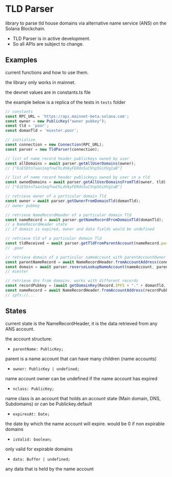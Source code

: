 # TLD Parser 

library to parse tld house domains via alternative name service (ANS) on the Solana Blockchain. 

- TLD Parser is in active development. 
- So all APIs are subject to change.

## Examples
current functions and how to use them. 

the library only works in mainnet. 

the devnet values are in constants.ts file

the example below is a replica of the tests in `tests` folder

```js
// constants
const RPC_URL = 'https://api.mainnet-beta.solana.com';
const owner = new PublicKey("owner pubkey");
const tld = 'poor';
const domanTld = 'miester.poor';

// initialize
const connection = new Connection(RPC_URL);
const parser = new TldParser(connection);

// list of name record header publickeys owned by user
const allDomains = await parser.getAllUserDomains(owner); 
// ["6iE5btnTaan1eqfnwChLdVAyFERdn5uCVnp5GiXVg1aB"]

// list of name record header publickeys owned by user in a tld
const ownedDomains = await parser.getAllUserDomainsFromTld(owner, tld);
// ["6iE5btnTaan1eqfnwChLdVAyFERdn5uCVnp5GiXVg1aB"]

// retrieve owner of a particular domain Tld
const owner = await parser.getOwnerFromDomainTld(domanTld);
// owner pubkey

// retrieve NameRecordHeader of a particular domain Tld
const nameRecord = await parser.getNameRecordFromDomainTld(domanTld);
// a NameRecordHeader state
// if domain is expired, owner and data fields would be undefined

// retrieve tld of a particular domain Tld
const tldReceived = await parser.getTldFromParentAccount(nameRecord.parentName);
// .poor

// retrieve domain of a particular nameAccount with parentAccountOwner (TldHouse) in our case .poor
const parentNameRecord = await NameRecordHeader.fromAccountAddress(connection, nameRecord?.parentName);
const domain = await parser.reverseLookupNameAccount(nameAccount, parentNameRecord?.owner);
// miester

// retrieve dns from domains. works with different records
const recordPubkey = (await getDomainKey(Record.IPFS + "." + domanTld, true)).pubkey
const nameRecord = await NameRecordHeader.fromAccountAddress(recordPubkey);
// ipfs://...

```

## States
current state is the NameRecordHeader, it is the data retrieved from any ANS account.

the account structure:
- `parentName: PublicKey;`

parent is a name account that can have many children (name accounts)
- `owner: PublicKey | undefined;`

name account owner can be undefined if the name account has expired
- `nclass: PublicKey;`

name class is an account that holds an account state (Main domain, DNS, Subdomains) or can be Publickey.default
- `expiresAt: Date;`

the date by which the name account will expire. would be 0 if non expirable domains
- `isValid: boolean;`

only valid for expirable domains
- `data: Buffer | undefined;`

any data that is held by the name account